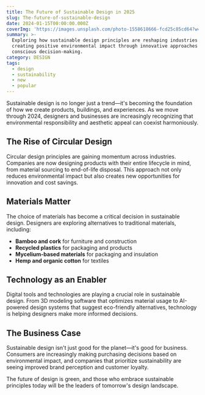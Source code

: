 ```yaml
---
title: The Future of Sustainable Design in 2025
slug: The-future-of-sustainable-design
date: 2024-01-15T00:00:00.000Z
coverImg: 'https://images.unsplash.com/photo-1558618666-fcd25c85cd64?w=800&h=400&fit=crop'
summary: >-
  Exploring how sustainable design principles are reshaping industries and
  creating positive environmental impact through innovative approaches and
  conscious decision-making.
category: DESIGN
tags:
  - design
  - sustainability
  - new
  - popular
---
```


Sustainable design is no longer just a trend—it's becoming the foundation of how we create products, buildings, and experiences. As we move through 2024, designers and businesses are increasingly recognizing that environmental responsibility and aesthetic appeal can coexist harmoniously.

## The Rise of Circular Design

Circular design principles are gaining momentum across industries. Companies are now designing products with their entire lifecycle in mind, from material sourcing to end-of-life disposal. This approach not only reduces environmental impact but also creates new opportunities for innovation and cost savings.

## Materials Matter

The choice of materials has become a critical decision in sustainable design. Designers are exploring alternatives to traditional materials, including:

* **Bamboo and cork** for furniture and construction
* **Recycled plastics** for packaging and products
* **Mycelium-based materials** for packaging and insulation
* **Hemp and organic cotton** for textiles

## Technology as an Enabler

Digital tools and technologies are playing a crucial role in sustainable design. From 3D modeling software that optimizes material usage to AI-powered design systems that suggest eco-friendly alternatives, technology is helping designers make more informed decisions.

## The Business Case

Sustainable design isn't just good for the planet—it's good for business. Consumers are increasingly making purchasing decisions based on environmental impact, and companies that prioritize sustainability are seeing improved brand perception and customer loyalty.

The future of design is green, and those who embrace sustainable principles today will be the leaders of tomorrow's design landscape.
